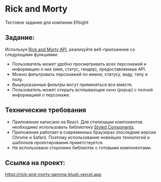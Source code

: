 # Rick and Morty
Тестовое задание для компании Elfsight

## Задание:
Используя [Rick and Morty API](https://rickandmortyapi.com/), реализуйте веб-приложение со следующими функциями:

- Пользователь может удобно просматривать всех персонажей и информацию о них (имя, статус, гендер), предоставляемые API.
- Можно фильтровать персонажей по имени, статусу, виду, типу и полу.
- Вышеуказанные фильтры могут применяться все вместе.
- Пользователь может открыть всплывающее окно (popup) с полной информацией о персонаже.

## Технические требования

- Приложение написано на React. Для стилизации компонентов необходимо использовать библиотеку [Styled Components](https://styled-components.com/).
- Приложение работает в современных браузерах (последние версии Chrome и Safari).
Поэтому использование новейших технологий и шаблонов проектирования приветствуется.
- Не использовано сторонних библиотек с готовыми компонентами.

## Ссылка на проект:
https://rick-and-morty-gamma-blush.vercel.app
